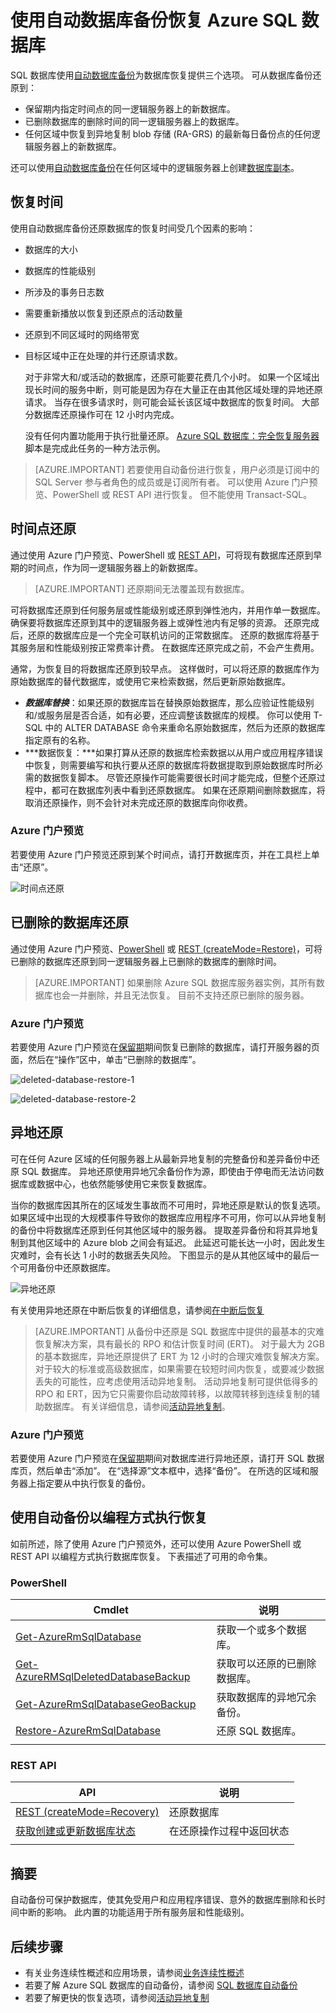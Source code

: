 <properties
    pageTitle="从备份还原 Azure SQL 数据库 | Azure"
    description="了解有关时间点还原的信息，它让你能够将 Azure SQL 数据库回滚到之前的时间点（最多 35 天）。"
    services="sql-database"
    documentationcenter=""
    author="CarlRabeler"
    manager="jhubbard"
    editor="monicar" />
<tags
    ms.assetid="fd1d334d-a035-4a55-9446-d1cf750d9cf7"
    ms.service="sql-database"
    ms.custom="business continuity"
    ms.devlang="NA"
    ms.topic="article"
    ms.tgt_pltfrm="NA"
    ms.workload="NA"
    ms.date="04/10/2017"
    wacn.date="05/22/2017"
    ms.author="carlrab"
    ms.translationtype="Human Translation"
    ms.sourcegitcommit="8fd60f0e1095add1bff99de28a0b65a8662ce661"
    ms.openlocfilehash="2be531796ba59af243c2fadeafc38dd080bab9cf"
    ms.contentlocale="zh-cn"
    ms.lasthandoff="05/12/2017" />

# <a name="recover-an-azure-sql-database-using-automated-database-backups"></a>使用自动数据库备份恢复 Azure SQL 数据库
SQL 数据库使用[自动数据库备份](/documentation/articles/sql-database-automated-backups/)为数据库恢复提供三个选项。 可从数据库备份还原到：

* 保留期内指定时间点的同一逻辑服务器上的新数据库。 
* 已删除数据库的删除时间的同一逻辑服务器上的数据库。
* 任何区域中恢复到异地复制 blob 存储 (RA-GRS) 的最新每日备份点的任何逻辑服务器上的新数据库。

还可以使用[自动数据库备份](/documentation/articles/sql-database-automated-backups/)在任何区域中的逻辑服务器上创建[数据库副本](/documentation/articles/sql-database-copy/)。 

## <a name="recovery-time"></a>恢复时间
使用自动数据库备份还原数据库的恢复时间受几个因素的影响： 

* 数据库的大小
* 数据库的性能级别
* 所涉及的事务日志数
* 需要重新播放以恢复到还原点的活动数量
* 还原到不同区域时的网络带宽 
* 目标区域中正在处理的并行还原请求数。 
  
  对于非常大和/或活动的数据库，还原可能要花费几个小时。 如果一个区域出现长时间的服务中断，则可能是因为存在大量正在由其他区域处理的异地还原请求。 当存在很多请求时，则可能会延长该区域中数据库的恢复时间。 大部分数据库还原操作可在 12 小时内完成。
  
  没有任何内置功能用于执行批量还原。 [Azure SQL 数据库：完全恢复服务器](https://gallery.technet.microsoft.com/Azure-SQL-Database-Full-82941666) 脚本是完成此任务的一种方法示例。

> [AZURE.IMPORTANT]
> 若要使用自动备份进行恢复，用户必须是订阅中的 SQL Server 参与者角色的成员或是订阅所有者。 可以使用 Azure 门户预览、PowerShell 或 REST API 进行恢复。 但不能使用 Transact-SQL。 
> 

## <a name="point-in-time-restore"></a>时间点还原

通过使用 Azure 门户预览、PowerShell 或 [REST API](https://msdn.microsoft.com/zh-cn/library/azure/mt163685.aspx)，可将现有数据库还原到早期的时间点，作为同一逻辑服务器上的新数据库。 

> [AZURE.IMPORTANT]
> 还原期间无法覆盖现有数据库。
>

可将数据库还原到任何服务层或性能级别或还原到弹性池内，并用作单一数据库。 确保要将数据库还原到其中的逻辑服务器上或弹性池内有足够的资源。 还原完成后，还原的数据库应是一个完全可联机访问的正常数据库。 还原的数据库将基于其服务层和性能级别按正常费率计费。 在数据库还原完成之前，不会产生费用。

通常，为恢复目的将数据库还原到较早点。 这样做时，可以将还原的数据库作为原始数据库的替代数据库，或使用它来检索数据，然后更新原始数据库。 

* ***数据库替换***：如果还原的数据库旨在替换原始数据库，那么应验证性能级别和/或服务层是否合适，如有必要，还应调整该数据库的规模。 你可以使用 T-SQL 中的 ALTER DATABASE 命令来重命名原始数据库，然后为还原的数据库指定原有的名称。 
* ***数据恢复：***如果打算从还原的数据库检索数据以从用户或应用程序错误中恢复，则需要编写和执行要从还原的数据库将数据提取到原始数据库时所必需的数据恢复脚本。 尽管还原操作可能需要很长时间才能完成，但整个还原过程中，都可在数据库列表中看到还原数据库。 如果在还原期间删除数据库，将取消还原操作，则不会针对未完成还原的数据库向你收费。 

### <a name="azure-portal-preview"></a>Azure 门户预览

若要使用 Azure 门户预览还原到某个时间点，请打开数据库页，并在工具栏上单击“还原”。

![时间点还原](./media/sql-database-recovery-using-backups/point-in-time-recovery.png)

## <a name="deleted-database-restore"></a>已删除的数据库还原
通过使用 Azure 门户预览、[PowerShell](/documentation/articles/sql-database-restore-database-powershell/) 或 [REST (createMode=Restore)](https://msdn.microsoft.com/zh-cn/library/azure/mt163685.aspx)，可将已删除的数据库还原到同一逻辑服务器上已删除的数据库的删除时间。 

> [AZURE.IMPORTANT]
> 如果删除 Azure SQL 数据库服务器实例，其所有数据库也会一并删除，并且无法恢复。 目前不支持还原已删除的服务器。
> 

### <a name="azure-portal-preview"></a>Azure 门户预览

若要使用 Azure 门户预览在[保留期](/documentation/articles/sql-database-service-tiers/)期间恢复已删除的数据库，请打开服务器的页面，然后在“操作”区中，单击“已删除的数据库”。

![deleted-database-restore-1](./media/sql-database-recovery-using-backups/deleted-database-restore-1.png)


![deleted-database-restore-2](./media/sql-database-recovery-using-backups/deleted-database-restore-2.png)

## <a name="geo-restore"></a>异地还原
可在任何 Azure 区域的任何服务器上从最新异地复制的完整备份和差异备份中还原 SQL 数据库。 异地还原使用异地冗余备份作为源，即使由于停电而无法访问数据库或数据中心，也依然能够使用它来恢复数据库。 

当你的数据库因其所在的区域发生事故而不可用时，异地还原是默认的恢复选项。 如果区域中出现的大规模事件导致你的数据库应用程序不可用，你可以从异地复制的备份中将数据库还原到任何其他区域中的服务器。 提取差异备份和将其异地复制到其他区域中的 Azure blob 之间会有延迟。 此延迟可能长达一小时，因此发生灾难时，会有长达 1 小时的数据丢失风险。 下图显示的是从其他区域中的最后一个可用备份中还原数据库。

![异地还原](./media/sql-database-geo-restore/geo-restore-2.png)

有关使用异地还原在中断后恢复的详细信息，请参阅[在中断后恢复](/documentation/articles/sql-database-disaster-recovery/)

> [AZURE.IMPORTANT]
> 从备份中还原是 SQL 数据库中提供的最基本的灾难恢复解决方案，具有最长的 RPO 和估计恢复时间 (ERT)。 对于最大为 2GB 的基本数据库，异地还原提供了 ERT 为 12 小时的合理灾难恢复解决方案。 对于较大的标准或高级数据库，如果需要在较短时间内恢复，或要减少数据丢失的可能性，应考虑使用活动异地复制。 活动异地复制可提供低得多的 RPO 和 ERT，因为它只需要你启动故障转移，以故障转移到连续复制的辅助数据库。 有关详细信息，请参阅[活动异地复制](/documentation/articles/sql-database-geo-replication-overview/)。
> 

### <a name="azure-portal-preview"></a>Azure 门户预览

若要使用 Azure 门户预览在[保留期](/documentation/articles/sql-database-service-tiers/)期间对数据库进行异地还原，请打开 SQL 数据库页，然后单击“添加”。 在“选择源”文本框中，选择“备份”。 在所选的区域和服务器上指定要从中执行恢复的备份。 

## <a name="programmatically-performing-recovery-using-automated-backups"></a>使用自动备份以编程方式执行恢复
如前所述，除了使用 Azure 门户预览外，还可以使用 Azure PowerShell 或 REST API 以编程方式执行数据库恢复。 下表描述了可用的命令集。

### <a name="powershell"></a>PowerShell
| Cmdlet | 说明 |
| --- | --- |
| [Get-AzureRmSqlDatabase](https://msdn.microsoft.com/zh-cn/library/azure/mt603648.aspx) |获取一个或多个数据库。 |
| [Get-AzureRMSqlDeletedDatabaseBackup](https://msdn.microsoft.com/zh-cn/library/azure/mt693387.aspx) |获取可以还原的已删除数据库。 |
| [Get-AzureRmSqlDatabaseGeoBackup](https://msdn.microsoft.com/zh-cn/library/azure/mt693388.aspx) |获取数据库的异地冗余备份。 |
| [Restore-AzureRmSqlDatabase](https://msdn.microsoft.com/zh-cn/library/azure/mt693390.aspx) |还原 SQL 数据库。 |
|  | |

### <a name="rest-api"></a>REST API
| API | 说明 |
| --- | --- |
| [REST (createMode=Recovery)](https://msdn.microsoft.com/zh-cn/library/azure/mt163685.aspx) |还原数据库 |
| [获取创建或更新数据库状态](https://msdn.microsoft.com/zh-cn/library/azure/mt643934.aspx) |在还原操作过程中返回状态 |
|  | |

## <a name="summary"></a>摘要
自动备份可保护数据库，使其免受用户和应用程序错误、意外的数据库删除和长时间中断的影响。 此内置的功能适用于所有服务层和性能级别。 

## <a name="next-steps"></a>后续步骤
* 有关业务连续性概述和应用场景，请参阅[业务连续性概述](/documentation/articles/sql-database-business-continuity/)
* 若要了解 Azure SQL 数据库的自动备份，请参阅 [SQL 数据库自动备份](/documentation/articles/sql-database-automated-backups/)
* 若要了解更快的恢复选项，请参阅[活动异地复制](/documentation/articles/sql-database-geo-replication-overview/)
<!--Update_Description: remove several links-->